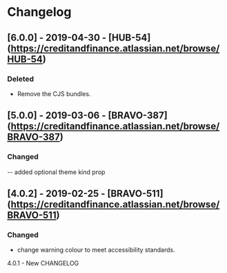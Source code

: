 # Changelog

## [6.0.0] - 2019-04-30 - [HUB-54] (https://creditandfinance.atlassian.net/browse/HUB-54)
 
### Deleted
- Remove the CJS bundles.

## [5.0.0] - 2019-03-06 - [BRAVO-387] (https://creditandfinance.atlassian.net/browse/BRAVO-387)

### Changed
-- added optional theme kind prop

## [4.0.2] - 2019-02-25 - [BRAVO-511] (https://creditandfinance.atlassian.net/browse/BRAVO-511)
 
### Changed
- change warning colour to meet accessibility standards.

4.0.1 - New CHANGELOG
